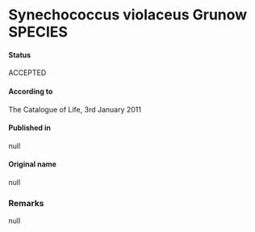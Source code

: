 # Synechococcus violaceus Grunow SPECIES

#### Status
ACCEPTED

#### According to
The Catalogue of Life, 3rd January 2011

#### Published in
null

#### Original name
null

### Remarks
null